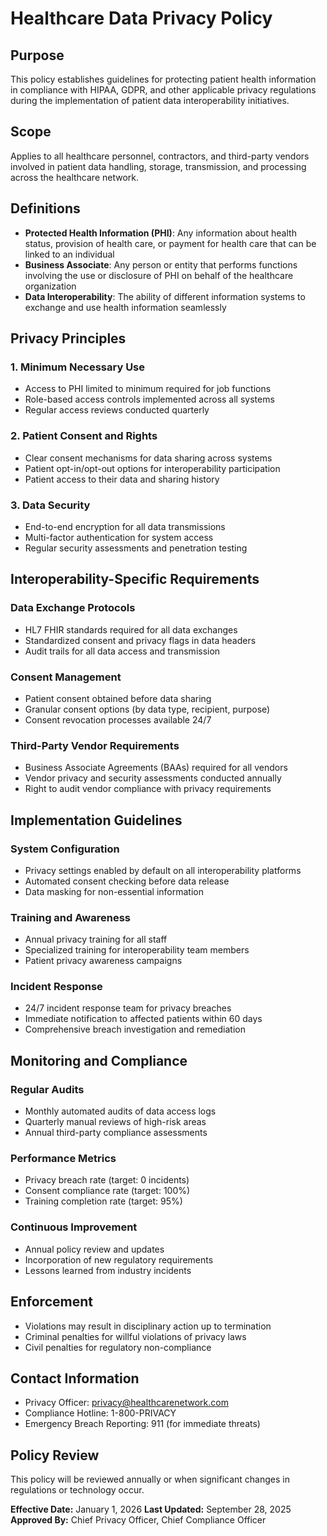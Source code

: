 # Healthcare Data Privacy Policy

## Purpose
This policy establishes guidelines for protecting patient health information in compliance with HIPAA, GDPR, and other applicable privacy regulations during the implementation of patient data interoperability initiatives.

## Scope
Applies to all healthcare personnel, contractors, and third-party vendors involved in patient data handling, storage, transmission, and processing across the healthcare network.

## Definitions
- **Protected Health Information (PHI)**: Any information about health status, provision of health care, or payment for health care that can be linked to an individual
- **Business Associate**: Any person or entity that performs functions involving the use or disclosure of PHI on behalf of the healthcare organization
- **Data Interoperability**: The ability of different information systems to exchange and use health information seamlessly

## Privacy Principles

### 1. Minimum Necessary Use
- Access to PHI limited to minimum required for job functions
- Role-based access controls implemented across all systems
- Regular access reviews conducted quarterly

### 2. Patient Consent and Rights
- Clear consent mechanisms for data sharing across systems
- Patient opt-in/opt-out options for interoperability participation
- Patient access to their data and sharing history

### 3. Data Security
- End-to-end encryption for all data transmissions
- Multi-factor authentication for system access
- Regular security assessments and penetration testing

## Interoperability-Specific Requirements

### Data Exchange Protocols
- HL7 FHIR standards required for all data exchanges
- Standardized consent and privacy flags in data headers
- Audit trails for all data access and transmission

### Consent Management
- Patient consent obtained before data sharing
- Granular consent options (by data type, recipient, purpose)
- Consent revocation processes available 24/7

### Third-Party Vendor Requirements
- Business Associate Agreements (BAAs) required for all vendors
- Vendor privacy and security assessments conducted annually
- Right to audit vendor compliance with privacy requirements

## Implementation Guidelines

### System Configuration
- Privacy settings enabled by default on all interoperability platforms
- Automated consent checking before data release
- Data masking for non-essential information

### Training and Awareness
- Annual privacy training for all staff
- Specialized training for interoperability team members
- Patient privacy awareness campaigns

### Incident Response
- 24/7 incident response team for privacy breaches
- Immediate notification to affected patients within 60 days
- Comprehensive breach investigation and remediation

## Monitoring and Compliance

### Regular Audits
- Monthly automated audits of data access logs
- Quarterly manual reviews of high-risk areas
- Annual third-party compliance assessments

### Performance Metrics
- Privacy breach rate (target: 0 incidents)
- Consent compliance rate (target: 100%)
- Training completion rate (target: 95%)

### Continuous Improvement
- Annual policy review and updates
- Incorporation of new regulatory requirements
- Lessons learned from industry incidents

## Enforcement
- Violations may result in disciplinary action up to termination
- Criminal penalties for willful violations of privacy laws
- Civil penalties for regulatory non-compliance

## Contact Information
- Privacy Officer: privacy@healthcarenetwork.com
- Compliance Hotline: 1-800-PRIVACY
- Emergency Breach Reporting: 911 (for immediate threats)

## Policy Review
This policy will be reviewed annually or when significant changes in regulations or technology occur.

**Effective Date:** January 1, 2026
**Last Updated:** September 28, 2025
**Approved By:** Chief Privacy Officer, Chief Compliance Officer
